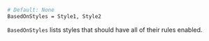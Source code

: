 ```bash
# Default: None
BasedOnStyles = Style1, Style2
```

`BasedOnStyles` lists styles that should have all of their rules enabled.